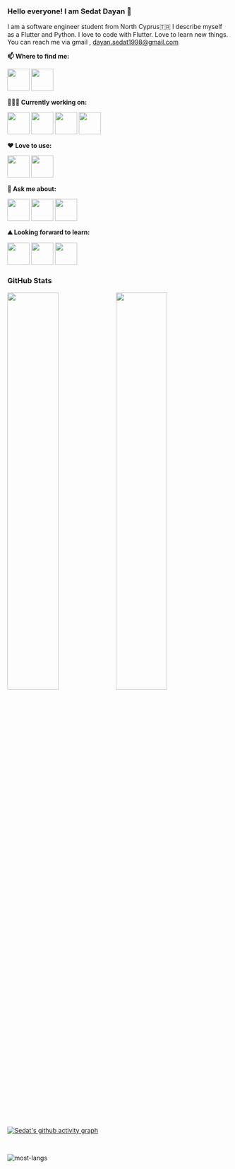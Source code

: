### Hello everyone! I am Sedat Dayan  👋



I am a software engineer student from North Cyprus🇹🇷 I describe myself as a Flutter and Python.  I love to code with Flutter. Love to learn new things. You can reach me via gmail , dayan.sedat1998@gmail.com


**📫 Where to find me:** 

<code><a href="https://www.instagram.com/sedatdynn/" target="_blank"><img height="50" src="https://www.vectorlogo.zone/logos/instagram/instagram-ar21.svg"></a></code>
<code><a href="https://www.linkedin.com/in/sedat-dayan-4602561b5/" target="_blank"><img height="50" src="https://www.vectorlogo.zone/logos/linkedin/linkedin-ar21.svg"></a></code>



**👨🏻‍💻 Currently working on:** 

<code><a href="https://www.python.org/" target="_blank"><img height="50" src="https://www.vectorlogo.zone/logos/python/python-ar21.svg"></a></code>
<code><a href="https://www.flutter.dev/" target="_blank"><img height="50" src="https://www.vectorlogo.zone/logos/flutterio/flutterio-icon.svg"></a></code>
<code><a href="https://firebase.google.com/" target="_blank"><img height="50" src="https://www.vectorlogo.zone/logos/firebase/firebase-ar21.svg"></a></code>
<code><a href="https://www.mysql.com/" target="_blank"><img height="50" src="https://www.vectorlogo.zone/logos/mysql/mysql-ar21.svg"></a></code>

**:heart: Love to use:**

<code><a href="https://www.jetbrains.com/pycharm/" target="_blank"><img height="50" src="https://raw.githubusercontent.com/gilbarbara/logos/804dc257b59e144eaca5bc6ffd16949752c6f789/logos/pycharm.svg"></a></code>
<code><a href="https://code.visualstudio.com/" target="_blank"><img height="50" src="https://cdn.worldvectorlogo.com/logos/visual-studio-code.svg"></a></code>

**💬 Ask me about:** 

<code><a href="https://www.python.org/" target="_blank"><img height="50" src="https://www.vectorlogo.zone/logos/python/python-ar21.svg"></a></code>
<code><a href="https://jupyter.org/" target="_blank"><img height="50" src="https://www.vectorlogo.zone/logos/jupyter/jupyter-ar21.svg"></a></code>
<code><a href="https://firebase.google.com/" target="_blank"><img height="50" src="https://www.vectorlogo.zone/logos/firebase/firebase-ar21.svg"></a></code>


**⛰ Looking forward to learn:** 

<code><a href="https://www.javascript.com/" target="_blank"><img height="50" src="https://www.vectorlogo.zone/logos/javascript/javascript-ar21.svg"></a></code>
<code><a href="https://reactjs.org/" target="_blank"><img height="50" src="https://www.vectorlogo.zone/logos/reactjs/reactjs-ar21.svg"></a></code>
<code><a href="https://www.mongodb.com/" target="_blank"><img height="50" src="https://www.vectorlogo.zone/logos/mongodb/mongodb-ar21.svg"></a></code>


<h3 align="left">GitHub Stats</h3>

<p align="left">
   <img width="48%" src="https://github-readme-stats.vercel.app/api?username=Sedatdynn&show_icons=true&theme=tokyonight" />
   <img width="48%" src="https://github-readme-streak-stats.herokuapp.com/?user=Sedatdynn&theme=tokyonight" />
   
   [![Sedat's github activity graph](https://activity-graph.herokuapp.com/graph?username=Sedatdynn&theme=react-dark)](https://git.io/JGdfB)
</p>

<br>

![most-langs](https://github-readme-stats.vercel.app/api/top-langs/?username=Sedatdynn&hide=javascript,html&theme=radical&layout=compact)
